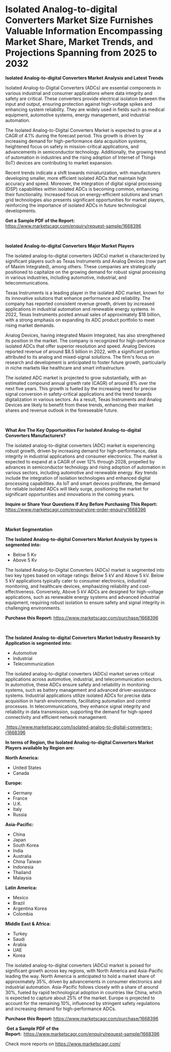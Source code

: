<p><h1>Isolated Analog-to-digital Converters Market Size Furnishes Valuable Information Encompassing Market Share, Market Trends, and Projections Spanning from 2025 to 2032</h1></p><p><strong>Isolated Analog-to-digital Converters Market Analysis and Latest Trends</strong></p>
<p><p>Isolated Analog-to-Digital Converters (ADCs) are essential components in various industrial and consumer applications where data integrity and safety are critical. These converters provide electrical isolation between the input and output, ensuring protection against high-voltage spikes and enhancing system reliability. They are widely used in fields such as medical equipment, automotive systems, energy management, and industrial automation.</p><p>The Isolated Analog-to-Digital Converters Market is expected to grow at a CAGR of 4.1% during the forecast period. This growth is driven by increasing demand for high-performance data acquisition systems, heightened focus on safety in mission-critical applications, and advancements in semiconductor technology. Additionally, the growing trend of automation in industries and the rising adoption of Internet of Things (IoT) devices are contributing to market expansion.</p><p>Recent trends indicate a shift towards miniaturization, with manufacturers developing smaller, more efficient isolated ADCs that maintain high accuracy and speed. Moreover, the integration of digital signal processing (DSP) capabilities within isolated ADCs is becoming common, enhancing their functionality. Increased focus on energy-efficient solutions and smart grid technologies also presents significant opportunities for market players, reinforcing the importance of isolated ADCs in future technological developments.</p></p>
<p><strong>Get a Sample PDF of the Report:&nbsp;</strong> <a href="https://www.marketscagr.com/enquiry/request-sample/1668396?utm_campaign=2110&utm_medium=2&utm_source=Github&utm_content=ia&utm_term=02032025&utm_id=isolated-analog-to-digital-converters">https://www.marketscagr.com/enquiry/request-sample/1668396</a></p>
<p>&nbsp;</p>
<p><strong>Isolated Analog-to-digital Converters Major Market Players</strong></p>
<p><p>The isolated analog-to-digital converters (ADCs) market is characterized by significant players such as Texas Instruments and Analog Devices (now part of Maxim Integrated), among others. These companies are strategically positioned to capitalize on the growing demand for robust signal processing in various industries, including automotive, industrial, and telecommunications.</p><p>Texas Instruments is a leading player in the isolated ADC market, known for its innovative solutions that enhance performance and reliability. The company has reported consistent revenue growth, driven by increased applications in industrial automation and renewable energy systems. In 2022, Texas Instruments posted annual sales of approximately $18 billion, with a strong emphasis on expanding its ADC product portfolio to meet rising market demands.</p><p>Analog Devices, having integrated Maxim Integrated, has also strengthened its position in the market. The company is recognized for high-performance isolated ADCs that offer superior resolution and speed. Analog Devices reported revenue of around $8.5 billion in 2022, with a significant portion attributed to its analog and mixed-signal solutions. The firm's focus on research and development is anticipated to foster future growth, particularly in niche markets like healthcare and smart infrastructure.</p><p>The isolated ADC market is projected to grow substantially, with an estimated compound annual growth rate (CAGR) of around 8% over the next five years. This growth is fueled by the increasing need for precise signal conversion in safety-critical applications and the trend towards digitalization in various sectors. As a result, Texas Instruments and Analog Devices are likely to benefit from these trends, enhancing their market shares and revenue outlook in the foreseeable future.</p></p>
<p>&nbsp;</p>
<p><strong>What Are The Key Opportunities For Isolated Analog-to-digital Converters Manufacturers?</strong></p>
<p><p>The isolated analog-to-digital converters (ADC) market is experiencing robust growth, driven by increasing demand for high-performance, data integrity in industrial applications and consumer electronics. The market is expected to expand at a CAGR of over 12% through 2028, propelled by advances in semiconductor technology and rising adoption of automation in various sectors, including automotive and renewable energy. Key trends include the integration of isolation technologies and enhanced digital processing capabilities. As IoT and smart devices proliferate, the demand for reliable isolated ADCs will likely surge, positioning the market for significant opportunities and innovations in the coming years.</p></p>
<p><strong>Inquire or Share Your Questions If Any Before Purchasing This Report:</strong> <a href="https://www.marketscagr.com/enquiry/pre-order-enquiry/1668396?utm_campaign=2110&utm_medium=2&utm_source=Github&utm_content=ia&utm_term=02032025&utm_id=isolated-analog-to-digital-converters">https://www.marketscagr.com/enquiry/pre-order-enquiry/1668396</a></p>
<p>&nbsp;</p>
<p><strong>Market Segmentation</strong></p>
<p><strong>The Isolated Analog-to-digital Converters Market Analysis by types is segmented into:</strong></p>
<p><ul><li>Below 5 Kv</li><li>Above 5 Kv</li></ul></p>
<p><p>The Isolated Analog-to-Digital Converters (ADCs) market is segmented into two key types based on voltage ratings: Below 5 kV and Above 5 kV. Below 5 kV applications typically cater to consumer electronics, industrial monitoring, and healthcare devices, emphasizing reliability and cost-effectiveness. Conversely, Above 5 kV ADCs are designed for high-voltage applications, such as renewable energy systems and advanced industrial equipment, requiring robust isolation to ensure safety and signal integrity in challenging environments.</p></p>
<p><strong>Purchase this Report:&nbsp;</strong><a href="https://www.marketscagr.com/purchase/1668396?utm_campaign=2110&utm_medium=2&utm_source=Github&utm_content=ia&utm_term=02032025&utm_id=isolated-analog-to-digital-converters">https://www.marketscagr.com/purchase/1668396</a></p>
<p>&nbsp;</p>
<p><strong>The Isolated Analog-to-digital Converters Market Industry Research by Application is segmented into:</strong></p>
<p><ul><li>Automotive</li><li>Industrial</li><li>Telecommunication</li></ul></p>
<p><p>The isolated analog-to-digital converters (ADCs) market serves critical applications across automotive, industrial, and telecommunication sectors. In automotive, these ADCs ensure safety and reliability in monitoring systems, such as battery management and advanced driver-assistance systems. Industrial applications utilize isolated ADCs for precise data acquisition in harsh environments, facilitating automation and control processes. In telecommunications, they enhance signal integrity and reliability in data transmission, supporting the demand for high-speed connectivity and efficient network management.</p></p>
<p><a href="https://www.marketscagr.com/isolated-analog-to-digital-converters-r1668396?utm_campaign=2110&utm_medium=2&utm_source=Github&utm_content=ia&utm_term=02032025&utm_id=isolated-analog-to-digital-converters">&nbsp;https://www.marketscagr.com/isolated-analog-to-digital-converters-r1668396</a></p>
<p><strong>In terms of Region, the Isolated Analog-to-digital Converters Market Players available by Region are:</strong></p>
<p>
    <p> <strong> North America: </strong>
        <ul>
            <li>United States</li>
            <li>Canada</li>
        </ul>
        </p> 
    <p> <strong> Europe: </strong>
        <ul>
            <li>Germany</li>
            <li>France</li>
            <li>U.K.</li>
            <li>Italy</li>
            <li>Russia</li>
        </ul>
        </p> 
    <p> <strong> Asia-Pacific: </strong>
        <ul>
            <li>China</li>
            <li>Japan</li>
            <li>South Korea</li>
            <li>India</li>
            <li>Australia</li>
            <li>China Taiwan</li>
            <li>Indonesia</li>
            <li>Thailand</li>
            <li>Malaysia</li>
        </ul>
        </p> 
    <p> <strong> Latin America: </strong>
        <ul>
            <li>Mexico</li>
            <li>Brazil</li>
            <li>Argentina Korea</li>
            <li>Colombia</li>
        </ul>
        </p> 
    <p> <strong> Middle East & Africa: </strong>
        <ul>
            <li>Turkey</li>
            <li>Saudi</li>
            <li>Arabia</li>
            <li>UAE</li>
            <li>Korea</li>
        </ul>
    </p>
    </p>
<p><p>The isolated analog-to-digital converters (ADCs) market is poised for significant growth across key regions, with North America and Asia-Pacific leading the way. North America is anticipated to hold a market share of approximately 35%, driven by advancements in consumer electronics and industrial automation. Asia-Pacific follows closely with a share of around 30%, fueled by rapid technological adoption in countries like China, which is expected to capture about 25% of the market. Europe is projected to account for the remaining 10%, influenced by stringent safety regulations and increasing demand for high-performance ADCs.</p></p>
<p><strong>Purchase this Report: </strong><a href="https://www.marketscagr.com/purchase/1668396?utm_campaign=2110&utm_medium=2&utm_source=Github&utm_content=ia&utm_term=02032025&utm_id=isolated-analog-to-digital-converters">https://www.marketscagr.com/purchase/1668396</a></p>
<p>&nbsp;<strong>Get a Sample PDF of the Report:&nbsp;&nbsp;</strong><a href="https://www.marketscagr.com/enquiry/request-sample/1668396?utm_campaign=2110&utm_medium=2&utm_source=Github&utm_content=ia&utm_term=02032025&utm_id=isolated-analog-to-digital-converters">https://www.marketscagr.com/enquiry/request-sample/1668396</a></p>
<p><strong></strong></p>
<p>Check more reports on <a href="https://www.marketscagr.com/?utm_campaign=2110&utm_medium=2&utm_source=Github&utm_content=ia&utm_term=02032025&utm_id=isolated-analog-to-digital-converters">https://www.marketscagr.com/</a></p>